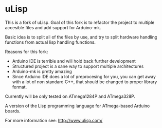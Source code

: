 # uLisp
This is a fork of uLisp. Goal of this fork is to refactor the project to multiple accesible files and add support for Arduino-mk. 

Basic idea is to split all of the files by use, and try to split hardware handling functions from actual lisp handling functions.

Reasons for this fork:
* Arduino IDE is terrible and will hold back further development
* Structured project is a sane way to support multiple architectures
* Arduino-mk is pretty amazing
* Since Arduino IDE does a lot of preprocesing for you, you can get away with a lot of non standard C++, that should be changed to proper library format.

Currently will be only tested on ATmega1284P and ATmega328P. 

A version of the Lisp programming language for ATmega-based Arduino boards.

For more information see:
http://www.ulisp.com/
